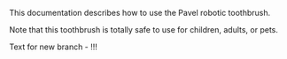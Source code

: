 This documentation describes how to use the Pavel robotic
toothbrush.

Note that this toothbrush is totally safe to use for children,
adults, or pets.

Text for new branch - !!!
